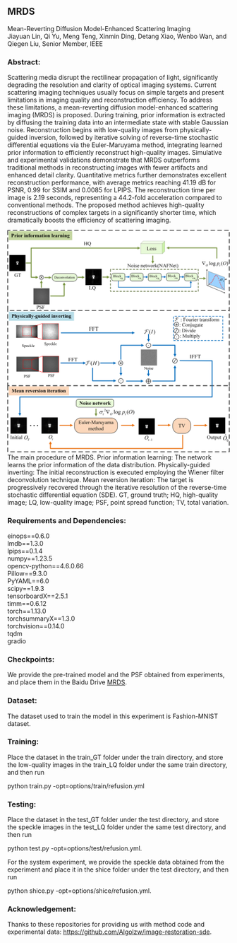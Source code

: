 ##  MRDS

Mean-Reverting Diffusion Model-Enhanced Scattering Imaging  
Jiayuan Lin, Qi Yu, Meng Teng, Xinmin Ding, Detang Xiao, Wenbo Wan, and Qiegen Liu, Senior Member, IEEE

###  Abstract:

Scattering media disrupt the rectilinear propagation of light, significantly degrading the resolution and clarity of optical imaging systems. Current scattering imaging techniques usually focus on simple targets and present limitations in imaging quality and reconstruction efficiency. To address these limitations, a mean-reverting diffusion model-enhanced scattering imaging (MRDS) is proposed. During training, prior information is extracted by diffusing the training data into an intermediate state with stable Gaussian noise. Reconstruction begins with low-quality images from physically-guided inversion, followed by iterative solving of reverse-time stochastic differential equations via the Euler-Maruyama method, integrating learned prior information to efficiently reconstruct high-quality images. Simulative and experimental validations demonstrate that MRDS outperforms traditional methods in reconstructing images with fewer artifacts and enhanced detail clarity. Quantitative metrics further demonstrates excellent reconstruction performance, with average metrics reaching 41.19 dB for PSNR, 0.99 for SSIM and 0.0085 for LPIPS. The reconstruction time per image is 2.19 seconds, representing a 44.2-fold acceleration compared to conventional methods. The proposed method achieves high-quality reconstructions of complex targets in a significantly shorter time, which dramatically boosts the efficiency of scattering imaging. 



![MRDS.png](https://github.com/yqx7150/MRDS/blob/main/imgs/MRDS.png)
The main procedure of MRDS. Prior information learning: The network learns the prior information of the data distribution. Physically-guided inverting: The initial reconstruction is executed employing the Wiener filter deconvolution technique. Mean reversion iteration: The target is progressively recovered through the iterative resolution of the reverse-time stochastic differential equation (SDE). GT, ground truth; HQ, high-quality image; LQ, low-quality image; PSF, point spread function; TV, total variation.




###  Requirements and Dependencies:

einops==0.6.0  
lmdb==1.3.0  
lpips==0.1.4  
numpy==1.23.5  
opencv-python==4.6.0.66  
Pillow==9.3.0  
PyYAML==6.0  
scipy==1.9.3  
tensorboardX==2.5.1  
timm==0.6.12  
torch==1.13.0  
torchsummaryX==1.3.0  
torchvision==0.14.0  
tqdm  
gradio  

###  Checkpoints:
We provide the pre-trained model and the PSF obtained from experiments, and place them in the Baidu Drive [MRDS](https://pan.baidu.com/s/1CEIuix8AMewR75WU4yE77g?).

###  Dataset:
The dataset used to train the model in this experiment is Fashion-MNIST dataset.

###  Training:
Place the dataset in the train_GT folder under the train directory, and store the low-quality images  in the train_LQ folder under the same train directory, and then run

python train.py -opt=options/train/refusion.yml


###  Testing:
Place the dataset in the test_GT folder under the test directory, and store the speckle images  in the test_LQ folder under the same test directory, and then run

python test.py -opt=options/test/refusion.yml.

For the system experiment, we provide the speckle data obtained from the experiment and place it in the shice folder under the test directory, and then run

python shice.py -opt=options/shice/refusion.yml.


###  Acknowledgement:
Thanks to these repositories for providing us with method code and experimental data: https://github.com/Algolzw/image-restoration-sde. 




